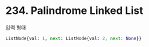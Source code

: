 # 234. Palindrome Linked List

입력 형태

```python
ListNode{val: 1, next: ListNode{val: 2, next: None}}
```
